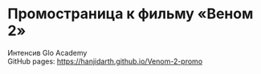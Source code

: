 # Промостраница к фильму «Веном 2»

Интенсив Glo Academy  
GitHub pages: https://hanjidarth.github.io/Venom-2-promo
